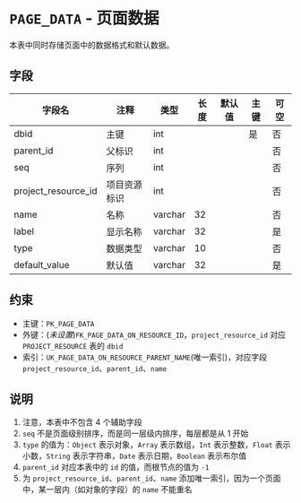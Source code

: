 # `PAGE_DATA` - 页面数据

本表中同时存储页面中的数据格式和默认数据。

## 字段

| 字段名              | 注释         | 类型    | 长度 | 默认值 | 主键 | 可空 |
| ------------------- | ------------ | ------- | ---- | ------ | ---- | ---- |
| dbid                | 主键         | int     |      |        | 是   | 否   |
| parent_id           | 父标识       | int     |      |        |      | 否   |
| seq                 | 序列         | int     |      |        |      | 否   |
| project_resource_id | 项目资源标识 | int     |      |        |      | 否   |
| name                | 名称         | varchar | 32   |        |      | 否   |
| label               | 显示名称     | varchar | 32   |        |      | 是   |
| type                | 数据类型     | varchar | 10   |        |      | 否   |
| default_value       | 默认值       | varchar | 32   |        |      | 是   |

## 约束

* 主键：`PK_PAGE_DATA`
* 外键：(*未设置*)`FK_PAGE_DATA_ON_RESOURCE_ID`，`project_resource_id` 对应 `PROJECT_RESOURCE` 表的 `dbid`
* 索引：`UK_PAGE_DATA_ON_RESOURCE_PARENT_NAME`(唯一索引)，对应字段 `project_resource_id`、`parent_id`、`name`

## 说明

1. 注意，本表中不包含 4 个辅助字段
2. `seq` 不是页面级别排序，而是同一层级内排序，每层都是从 1 开始
3. `type` 的值为：`Object` 表示对象，`Array` 表示数组，`Int` 表示整数，`Float` 表示小数，`String` 表示字符串，`Date` 表示日期，`Boolean` 表示布尔值
4. `parent_id` 对应本表中的 `id` 的值，而根节点的值为 `-1`
5. 为 `project_resource_id`、`parent_id`、`name` 添加唯一索引，因为一个页面中，某一层内（如对象的字段）的 `name` 不能重名
